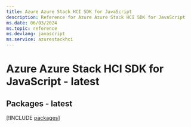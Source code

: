 ```yaml
---
title: Azure Azure Stack HCI SDK for JavaScript
description: Reference for Azure Azure Stack HCI SDK for JavaScript
ms.date: 06/03/2024
ms.topic: reference
ms.devlang: javascript
ms.service: azurestackhci
---
```

# Azure Azure Stack HCI SDK for JavaScript - latest
## Packages - latest
[!INCLUDE [packages](azure-stack-hci-index.md)]
